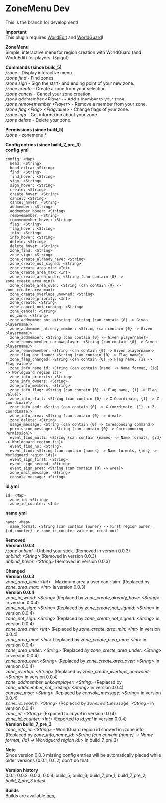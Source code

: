 # ZoneMenu Dev  
This is the branch for development!

**Important**  
This plugin requires [WorldEdit](https://github.com/sk89q/WorldEdit) and [WorldGuard](https://github.com/sk89q/WorldGuard)!

**ZoneMenu**  
Simple, interactive menu for region creation with WorldGuard (and WorldEdit) for players. (Spigot)

**Commands (since build_5)**  
*/zone* - Display interactive menu.  
*/zone find* - Find zones.  
*/zone sign* - Sign the start- and ending point of your new zone.  
*/zone create* - Create a zone from your selection.  
*/zone cancel* - Cancel your zone creation.  
*/zone addmember \<Player\>* - Add a member to your zone.  
*/zone removemember \<Player\>* - Remove a member from your zone.  
*/zone flag \<Flag\> \<Flagvalue\>* - Change flags of your zone.  
*/zone info* - Get information about your zone.  
*/zone delete* - Delete your zone.  

**Permissions (since build_5)**  
*/zone* - zonemenu.\*

**Config entries (since build_7_pre_3)**  
**config.yml**  
```
config: <Map>
  head: <String>
  head_extra: <String>
  find: <String>
  find_hover: <String>
  sign: <String>
  sign_hover: <String>
  create: <String>
  create_hover: <String>
  cancel: <String>
  cancel_hover: <String>
  addmember: <String>
  addmember_hover: <String>
  removemember: <String>
  removemember_hover: <String>
  flag: <String>
  flag_hover: <String>
  info: <String>
  info_hover: <String>
  delete: <String>
  delete_hover: <String>
  zone_find: <String>
  zone_sign: <String>
  zone_create_already_have: <String>
  zone_create_not_signed: <String>
  zone_create_area_min: <Int>
  zone_create_area_max: <Int>
  zone_create_area_under: <String (can contain {0} -> zone_create_area_min)>
  zone_create_area_over: <String (can contain {0} -> zone_create_area_max)>
  zone_create_overlaps_unowned: <String>
  zone_create_priority: <Int>
  zone_create: <String>
  zone_cancel_not_running: <String>
  zone_cancel: <String>
  no_zone: <String>
  zone_addmember_not_existing: <String (can contain {0} -> Given playername)>
  zone_addmember_already_member: <String (can contain {0} -> Given playername)>
  zone_addmember: <String (can contain {0} -> Given playername)>
  zone_removemember_unknownplayer: <String (can contain {0} -> Given playername)>
  zone_removemember: <String (can contain {0} -> Given playername)>
  zone_flag_not_found: <String (can contain {0} -> Flag name)>
  zone_flag_changed: <String (can contain {0} -> Flag name, {1} -> Flag value)>
  zone_info_name_id: <String (can contain {name} -> Name format, {id} -> Worldguard region id)>
  zone_info_priority: <String>
  zone_info_owners: <String>
  zone_info_members: <String>
  zone_info_flag: <String (can contain {0} -> Flag name, {1} -> Flag value)>
  zone_info_start: <String (can contain {0} -> X-Coordinate, {1} -> Z-Coordinate)>
  zone_info_end: <String (can contain {0} -> X-Coordinate, {1} -> Z-Coordinate)>
  zone_info_area: <String (can contain {0} -> Area)>
  zone_delete: <String>
  usage_message: <String (can contain {0} -> Coresponding command)>
  permission_message: <String (can contain {0} -> Coresponding Permission)>
  event_find_multi: <String (can contain {names} -> Name formats, {id} -> Worldguard region ids)>
  event_find_no: <String>
  event_find: <String (can contain {names} -> Name formats, {ids} -> Worldguard region ids)>
  event_sign_first: <String>
  event_sign_second: <String>
  event_sign_area: <String (can contain {0} -> Area)>
  zone_wait_message: <String>
  console_message: <String>
```
**id.yml**  
```
id: <Map>
  zone_id: <String>
  zone_id_counter: <Int>
```
**name.yml**  
```
name: <Map>
  name_format: <String (can contain {owner} -> First region owner, {id_counter} -> zone_id_counter value on creation)'
```

**Removed**  
**Version 0.0.3**  
*/zone unbind* - Unbind your stick. (Removed in version 0.0.3)  
*unbind: \<String\>* (Removed in version 0.0.3)  
*unbind_hover: \<String\>* (Removed in version 0.0.3)

**Changed**  
**Version 0.0.3**  
*zone_area_limit: \<Int\>* - Maximum area a user can claim. (Replaced by *zone_area_max: \<Int\>* in version 0.0.3)  
**Version 0.0.4**  
*zone_in_world: \<String\>* (Replaced by *zone_create_already_have: \<String\>* in version 0.0.4)  
*zone_not_sign: \<String\>* (Replaced by *zone_create_not_signed: \<String\>* in version 0.0.4)  
*zone_not_sign: \<String\>* (Replaced by *zone_create_not_signed: \<String\>* in version 0.0.4)  
*zone_area_min: \<Int\>* (Replaced by *zone_create_area_min: \<Int\>* in version 0.0.4)  
*zone_area_max: \<Int\>* (Replaced by *zone_create_area_max: \<Int\>* in version 0.0.4)  
*zone_area_under: \<String\>* (Replaced *by zone_create_area_under: \<String\>* in version 0.0.4)  
*zone_area_over:\<String\>* (Replaced by *zone_create_area_over: \<String\>* in version 0.0.4)  
*zone_overlap: \<String\>* (Replaced by *zone_create_overlaps_unowned: \<String\>* in version 0.0.4)  
*zone_addmember_unkownplayer: \<String\>* (Replaced by *zone_addmember_not_existing: \<String\>* in version 0.0.4)  
*console_msg: \<String\>* (Replaced by *console_message: \<String\>* in version 0.0.4)  
*zone_id_search: \<String\>* (Replaced by *zone_wait_message: \<String\>* in version 0.0.4)  
*zone_id: \<String\>* (Exported to *id.yml* in version 0.0.4)  
*zone_id_counter: \<Int\>* (Exported to *id.yml* in version 0.0.4)  
**Version build\_7\_pre\_3**  
*zone_info_id: \<String\>* - WorldGuard region id showed in /zone info (Replaced by *zone_info_name_id: \<String (can contain {name} -> Name format, {id} -\> Worldguard region id)\>* in build\_7\_pre\_3)  

**Note**  
Since version 0.0.3 missing config entries will be automatically placed while older versions (0.0.1, 0.0.2) don't do that.

**Version history**  
0.0.1; 0.0.2; 0.0.3; 0.0.4; build\_5; build\_6; build\_7\_pre\_1; build\_7\_pre\_2; *build\_7\_pre\_3 latest*

**Builds**  
Builds are available [here](https://jenkins.joestr.xyz/job/ZoneMenu_Dev/).
